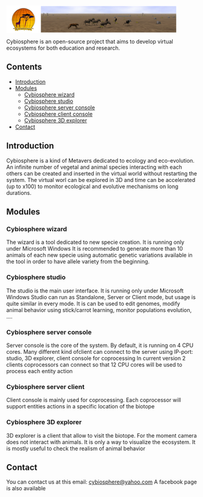<img src="https://github.com/cybiosphere/source/blob/master/LogoBand.jpg?raw=true" alt="Cybiosphere logo" width="450" height="72" align="middle">

Cybiosphere is an open-source project that aims to develop virtual ecosystems for both education and research.

## Contents

* [Introduction](#introduction)
* [Modules](#modules)
	* [Cybiosphere wizard](#cybiosphere-wizard)
  * [Cybiosphere studio](#cybiosphere-studio)
  * [Cybiosphere server console](#cybiosphere-server)
  * [Cybiosphere client console](#cybiosphere-client)
  * [Cybiosphere 3D explorer](#cybiosphere-3d)
* [Contact](#contact)


## <a name="introduction"></a>Introduction

Cybiosphere is a kind of Metavers dedicated to ecology and eco-evolution.
An infinite number of vegetal and animal species interacting with each others can be created and inserted in the virtual world without restarting the system.
The virtual worl can be explored in 3D and time can be accelerated (up to x100) to monitor ecological and evolutive mechanisms on long durations.

## <a name="modules"></a>Modules

### <a name="cybiosphere-wizard"></a>Cybiosphere wizard

The wizard is a tool dedicated to new specie creation. It is running only under Microsoft Windows
It is recommended to generate more than 10 animals of each new specie using automatic genetic variations available in the tool in order to have allele variety from the beginning. 

### <a name="cybiosphere-studio"></a>Cybiosphere studio

The studio is the main user interface. It is running only under Microsoft Windows
Studio can run as Standalone, Server or Client mode, but usage is quite similar in every mode.
It is can be used to edit genomes, modify animal behavior using stick/carrot learning, monitor populations evolution, ....

### <a name="cybiosphere-server"></a>Cybiosphere server console

Server console is the core of the system. By default, it is running on 4 CPU cores.
Many different kind ofclient can connect to the server using IP-port: studio, 3D explorer, client console for coprocessing
In current version 2 clients coprocessors can connect so that 12 CPU cores will be used to process each entity action

### <a name="cybiosphere-client"></a>Cybiosphere server client

Client console is mainly used for coprocessing. Each coprocessor will support entities actions in a specific location of the biotope

### <a name="cybiosphere-3d"></a>Cybiosphere 3D explorer

3D explorer is a client that allow to visit the biotope. For the moment camera does not interact with animals. It is only a way to visualize the ecosystem. It is mostly useful to check the realism of animal behavior

## <a name="contact"></a>Contact

You can contact us at this email: cybiosphere@yahoo.com
A facebook page is also available

